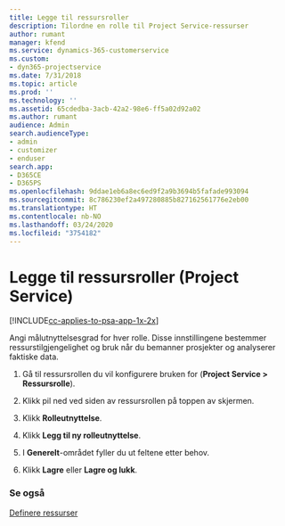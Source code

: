 ```yaml
---
title: Legge til ressursroller
description: Tilordne en rolle til Project Service-ressurser
author: rumant
manager: kfend
ms.service: dynamics-365-customerservice
ms.custom:
- dyn365-projectservice
ms.date: 7/31/2018
ms.topic: article
ms.prod: ''
ms.technology: ''
ms.assetid: 65cdedba-3acb-42a2-98e6-ff5a02d92a02
ms.author: rumant
audience: Admin
search.audienceType:
- admin
- customizer
- enduser
search.app:
- D365CE
- D365PS
ms.openlocfilehash: 9ddae1eb6a8ec6ed9f2a9b3694b5fafade993094
ms.sourcegitcommit: 8c786230ef2a497280885b827162561776e2eb00
ms.translationtype: HT
ms.contentlocale: nb-NO
ms.lasthandoff: 03/24/2020
ms.locfileid: "3754182"
---
```

# <a name="add-resource-roles-project-service"></a>Legge til ressursroller (Project Service)

[!INCLUDE[cc-applies-to-psa-app-1x-2x](../includes/cc-applies-to-psa-app-1x-2x.md)]

Angi målutnyttelsesgrad for hver rolle. Disse innstillingene bestemmer ressurstilgjengelighet og bruk når du bemanner prosjekter og analyserer faktiske data.  
  
1.  Gå til ressursrollen du vil konfigurere bruken for (**Project Service > Ressursrolle**).  
  
2.  Klikk pil ned ved siden av ressursrollen på toppen av skjermen.  
  
3.  Klikk **Rolleutnyttelse**.  
  
4.  Klikk **Legg til ny rolleutnyttelse**.  
  
5.  I **Generelt**-området fyller du ut feltene etter behov.  
  
6.  Klikk **Lagre** eller **Lagre og lukk**.  
  
### <a name="see-also"></a>Se også  
 [Definere ressurser](../project-service/set-up-resources.md)
